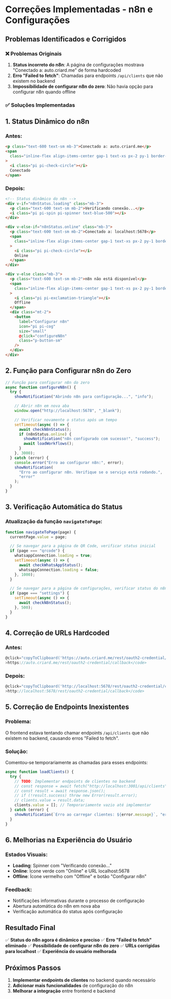 # Correções Implementadas - n8n e Configurações

## Problemas Identificados e Corrigidos

### ❌ Problemas Originais

1. **Status incorreto do n8n**: A página de configurações mostrava "Conectado a: auto.criard.me" de forma hardcoded
2. **Erro "Failed to fetch"**: Chamadas para endpoints `/api/clients` que não existem no backend
3. **Impossibilidade de configurar n8n do zero**: Não havia opção para configurar n8n quando offline

### ✅ Soluções Implementadas

## 1. Status Dinâmico do n8n

### Antes:

```html
<p class="text-600 text-sm mb-3">Conectado a: auto.criard.me</p>
<span
  class="inline-flex align-items-center gap-1 text-xs px-2 py-1 border-round bg-green-100 text-green-800"
>
  <i class="pi pi-check-circle"></i>
  Conectado
</span>
```

### Depois:

```html
<!-- Status dinâmico do n8n -->
<div v-if="n8nStatus.loading" class="mb-3">
  <p class="text-600 text-sm mb-2">Verificando conexão...</p>
  <i class="pi pi-spin pi-spinner text-blue-500"></i>
</div>

<div v-else-if="n8nStatus.online" class="mb-3">
  <p class="text-600 text-sm mb-2">Conectado a: localhost:5678</p>
  <span
    class="inline-flex align-items-center gap-1 text-xs px-2 py-1 border-round bg-green-100 text-green-800"
  >
    <i class="pi pi-check-circle"></i>
    Online
  </span>
</div>

<div v-else class="mb-3">
  <p class="text-600 text-sm mb-2">n8n não está disponível</p>
  <span
    class="inline-flex align-items-center gap-1 text-xs px-2 py-1 border-round bg-red-100 text-red-800"
  >
    <i class="pi pi-exclamation-triangle"></i>
    Offline
  </span>
  <div class="mt-2">
    <button
      label="Configurar n8n"
      icon="pi pi-cog"
      size="small"
      @click="configureN8n"
      class="p-button-sm"
    />
  </div>
</div>
```

## 2. Função para Configurar n8n do Zero

```javascript
// Função para configurar n8n do zero
async function configureN8n() {
  try {
    showNotification("Abrindo n8n para configuração...", "info");

    // Abrir n8n em nova aba
    window.open("http://localhost:5678", "_blank");

    // Verificar novamente o status após um tempo
    setTimeout(async () => {
      await checkN8nStatus();
      if (n8nStatus.online) {
        showNotification("n8n configurado com sucesso!", "success");
        await loadWorkflows();
      }
    }, 3000);
  } catch (error) {
    console.error("Erro ao configurar n8n:", error);
    showNotification(
      "Erro ao configurar n8n. Verifique se o serviço está rodando.",
      "error"
    );
  }
}
```

## 3. Verificação Automática do Status

### Atualização da função `navigateToPage`:

```javascript
function navigateToPage(page) {
  currentPage.value = page;

  // Se navegar para a página de QR Code, verificar status inicial
  if (page === "qrcode") {
    whatsappConnection.loading = true;
    setTimeout(async () => {
      await checkWhatsAppStatus();
      whatsappConnection.loading = false;
    }, 1000);
  }

  // Se navegar para a página de configurações, verificar status do n8n
  if (page === "settings") {
    setTimeout(async () => {
      await checkN8nStatus();
    }, 500);
  }
}
```

## 4. Correção de URLs Hardcoded

### Antes:

```javascript
@click="copyToClipboard('https://auto.criard.me/rest/oauth2-credential/callback')"
>https://auto.criard.me/rest/oauth2-credential/callback</code>
```

### Depois:

```javascript
@click="copyToClipboard('http://localhost:5678/rest/oauth2-credential/callback')"
>http://localhost:5678/rest/oauth2-credential/callback</code>
```

## 5. Correção de Endpoints Inexistentes

### Problema:

O frontend estava tentando chamar endpoints `/api/clients` que não existem no backend, causando erros "Failed to fetch".

### Solução:

Comentou-se temporariamente as chamadas para esses endpoints:

```javascript
async function loadClients() {
  try {
    // TODO: Implementar endpoints de clientes no backend
    // const response = await fetch("http://localhost:3001/api/clients");
    // const result = await response.json();
    // if (!result.success) throw new Error(result.error);
    // clients.value = result.data;
    clients.value = []; // Temporariamente vazio até implementar
  } catch (error) {
    showNotification(`Erro ao carregar clientes: ${error.message}`, "error");
  }
}
```

## 6. Melhorias na Experiência do Usuário

### Estados Visuais:

- **Loading**: Spinner com "Verificando conexão..."
- **Online**: Ícone verde com "Online" e URL localhost:5678
- **Offline**: Ícone vermelho com "Offline" e botão "Configurar n8n"

### Feedback:

- Notificações informativas durante o processo de configuração
- Abertura automática do n8n em nova aba
- Verificação automática do status após configuração

## Resultado Final

✅ **Status do n8n agora é dinâmico e preciso**
✅ **Erro "Failed to fetch" eliminado**
✅ **Possibilidade de configurar n8n do zero**
✅ **URLs corrigidas para localhost**
✅ **Experiência do usuário melhorada**

## Próximos Passos

1. **Implementar endpoints de clientes** no backend quando necessário
2. **Adicionar mais funcionalidades** de configuração do n8n
3. **Melhorar a integração** entre frontend e backend
